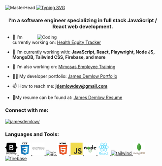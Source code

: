 ![MasterHead](https://camo.githubusercontent.com/ba9f3bd30647e352a3f5e1e45eb45c6ec7bad6155cd16aaedf4a426738da0ca5/68747470733a2f2f696e646f616e616c79746963612e636f6d2f7374617469632f696d616765732f62616e6e6572722e676966)
[![Typing SVG](https://readme-typing-svg.demolab.com?font=Fira+Code&weight=600&size=30&pause=1000&color=6A3DF7&background=FF4CCE00&center=true&vCenter=true&width=435&lines=Hi+%F0%9F%91%8B%2C+I'm+James+Demlow)](https://git.io/typing-svg)
<h3 align="center">I’m a software engineer specializing in full stack JavaScript / React web development.</h3>
<img align="right" alt="Coding" width="400" src="https://camo.githubusercontent.com/c1dcb74cc1c1835b1d716f5051499a2814c683c806b15f04b0eba492863703e9/68747470733a2f2f63646e2e6472696262626c652e636f6d2f75736572732f3733303730332f73637265656e73686f74732f363538313234332f6176656e746f2e676966">


- 🔭 I’m currently working on: [Health Equity Tracker](https://healthequitytracker.org/)

- 🌱 I’m currently working with: **JavaScript, React, Playwright, Node JS, MongoDB, Tailwind CSS, Firebase, and more**

- 🔭 I’m also working on: [Mimosas Employee Training](https://mimosastraining.com/)

- 👨‍💻 My developer portfolio: [James Demlow Portfolio](https://jamesdemlowdev.com/)

- 📫 How to reach me: **jdemlowdev@gmail.com**

- 📄My resume can be found at: [James Demlow Resume](https://drive.google.com/file/d/1bBaXF9sd5vSJ_7_Gdl41WxmBTGJRT6c9/view)

<h3 align="left">Connect with me:</h3>
<p align="left">
<!-- <a href="https://codepen.io/jdemlow" target="blank"><img align="center" src="https://raw.githubusercontent.com/rahuldkjain/github-profile-readme-generator/master/src/images/icons/Social/codepen.svg" alt="jdemlow" height="30" width="40" /></a> -->
<a href="https://linkedin.com/in/jamesdemlow/" target="blank"><img align="center" src="https://raw.githubusercontent.com/rahuldkjain/github-profile-readme-generator/master/src/images/icons/Social/linked-in-alt.svg" alt="jamesdemlow/" height="30" width="40" /></a>
</p>

<h3 align="left">Languages and Tools:</h3>
<p align="left"> <a href="https://getbootstrap.com" target="_blank" rel="noreferrer"> <img src="https://raw.githubusercontent.com/devicons/devicon/master/icons/bootstrap/bootstrap-plain-wordmark.svg" alt="bootstrap" width="40" height="40"/> </a> <a href="https://www.w3schools.com/css/" target="_blank" rel="noreferrer"> <img src="https://raw.githubusercontent.com/devicons/devicon/master/icons/css3/css3-original-wordmark.svg" alt="css3" width="40" height="40"/> </a> <a href="https://expressjs.com" target="_blank" rel="noreferrer"> <img src="https://raw.githubusercontent.com/devicons/devicon/master/icons/express/express-original-wordmark.svg" alt="express" width="40" height="40"/> </a><a href="https://git-scm.com/" target="_blank" rel="noreferrer"> <img src="https://www.vectorlogo.zone/logos/git-scm/git-scm-icon.svg" alt="git" width="40" height="40"/> </a> <a href="https://www.w3.org/html/" target="_blank" rel="noreferrer"> <img src="https://raw.githubusercontent.com/devicons/devicon/master/icons/html5/html5-original-wordmark.svg" alt="html5" width="40" height="40"/> </a> <a href="https://developer.mozilla.org/en-US/docs/Web/JavaScript" target="_blank" rel="noreferrer"> <img src="https://raw.githubusercontent.com/devicons/devicon/master/icons/javascript/javascript-original.svg" alt="javascript" width="40" height="40"/> </a><a href="https://nodejs.org" target="_blank" rel="noreferrer"> <img src="https://raw.githubusercontent.com/devicons/devicon/master/icons/nodejs/nodejs-original-wordmark.svg" alt="nodejs" width="40" height="40"/> </a> <a href="https://reactjs.org/" target="_blank" rel="noreferrer"> <img src="https://raw.githubusercontent.com/devicons/devicon/master/icons/react/react-original-wordmark.svg" alt="react" width="40" height="40"/> </a> <a href="https://tailwindcss.com/" target="_blank" rel="noreferrer"> <img src="https://www.vectorlogo.zone/logos/tailwindcss/tailwindcss-icon.svg" alt="tailwind" width="40" height="40"/> </a>  </a> <a href="https://www.mongodb.com/" target="_blank" rel="noreferrer"> <img src="https://raw.githubusercontent.com/devicons/devicon/master/icons/mongodb/mongodb-original-wordmark.svg" alt="mongodb" width="40" height="40"/> </a>  <a href="https://firebase.google.com/" target="_blank" rel="noreferrer"> <img src="https://www.vectorlogo.zone/logos/firebase/firebase-icon.svg" alt="firebase" width="40" height="40"/> </a>  </p>



<!---
[![GitHub Streak](https://streak-stats.demolab.com?user=JDemlow&theme=tokyonight&border_radius=4.6)](https://git.io/streak-stats)

JDemlow/JDemlow is a ✨ special ✨ repository because its `README.md` (this file) appears on your GitHub profile.
You can click the Preview link to take a look at your changes.
--->
